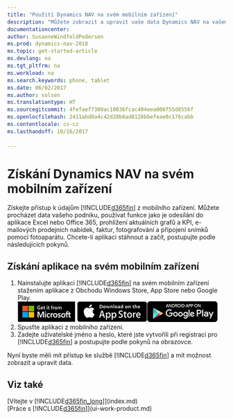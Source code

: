 ```yaml
---
title: "Použití Dynamics NAV na svém mobilním zařízení"
description: "Můžete zobrazit a upravit vaše data Dynamics NAV na vašem tabletu nebo mobilu."
documentationcenter: 
author: SusanneWindfeldPedersen
ms.prod: dynamics-nav-2018
ms.topic: get-started-article
ms.devlang: na
ms.tgt_pltfrm: na
ms.workload: na
ms.search.keywords: phone, tablet
ms.date: 06/02/2017
ms.author: solsen
ms.translationtype: HT
ms.sourcegitcommit: 4fefaef7380ac10836fcac404eea006f55d8556f
ms.openlocfilehash: 2411abd8a4c42d28b6ad8128bbefeae0c176cabb
ms.contentlocale: cs-cz
ms.lasthandoff: 10/16/2017

---
```


# <a name="getting-dynamics-nav-on-your-mobile-device"></a>Získání Dynamics NAV na svém mobilním zařízení
Získejte přístup k údajům [!INCLUDE[d365fin](includes/d365fin_md.md)] z mobilního zařízení. Můžete procházet data vašeho podniku, používat funkce jako je odesílání do aplikace Excel nebo Office 365, prohlížení aktuálních grafů a KPI, e-mailových prodejních nabídek, faktur, fotografování a připojení snímků pomocí fotoaparátu. Chcete-li aplikaci stáhnout a začít, postupujte podle následujících pokynů.

## <a name="to-get-the-app-on-my-mobile-device"></a>Získání aplikace na svém mobilním zařízení
1. Nainstalujte aplikaci [!INCLUDE[d365fin](includes/d365fin_md.md)] na svém mobilním zařízení stažením aplikace z Obchodu Windows Store, App Store nebo Google Play.  
[![Windows Store](./media/install-mobile-app/windowsstore.png)](http://go.microsoft.com/fwlink/?LinkId=734848)
[![App Store](./media/install-mobile-app/appstore.png)](http://go.microsoft.com/fwlink/?LinkId=734847)[![Google Play](./media/install-mobile-app/googleplay.png)](http://go.microsoft.com/fwlink/?LinkId=734849)  
2. Spusťte aplikaci z mobilního zařízení.
3. Zadejte uživatelské jméno a heslo, které jste vytvořili při registraci pro [!INCLUDE[d365fin](includes/d365fin_md.md)] a postupujte podle pokynů na obrazovce.

Nyní byste měli mít přístup ke službě [!INCLUDE[d365fin](includes/d365fin_md.md)] a mít možnost zobrazit a upravit data.

## <a name="see-also"></a>Viz také
[Vítejte v [!INCLUDE[d365fin_long](includes/d365fin_long_md.md)]](index.md)  
[Práce s [!INCLUDE[d365fin](includes/d365fin_md.md)]](ui-work-product.md)  


